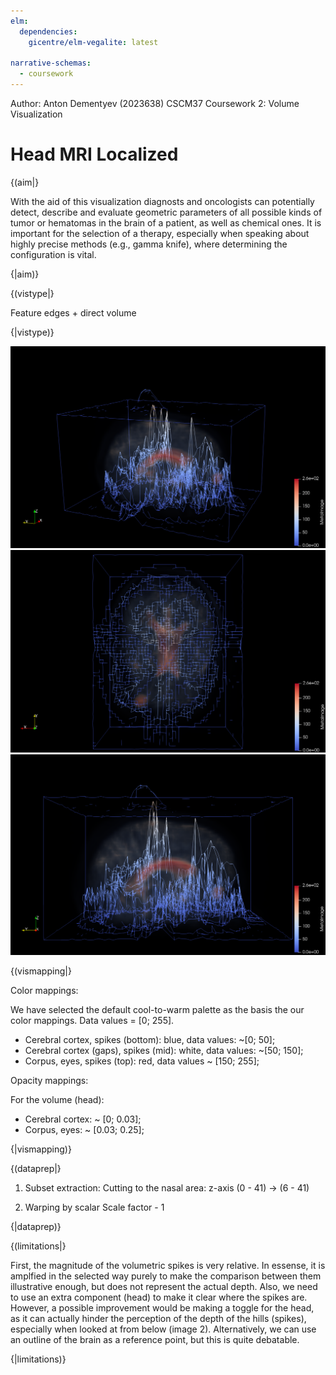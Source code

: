 ```yaml
---
elm:
  dependencies:
    gicentre/elm-vegalite: latest

narrative-schemas:
  - coursework
---
```


Author: Anton Dementyev (2023638)
CSCM37 Coursework 2: Volume Visualization

# Head MRI Localized 

{(aim|}

With the aid of this visualization diagnosts and oncologists can potentially detect, describe and evaluate geometric parameters of all possible kinds of tumor or hematomas in the brain of a patient, as well as chemical ones. It is important for the selection of a therapy, especially when speaking about highly precise methods (e.g., gamma knife), where determining the configuration is vital.

{|aim)}

{(vistype|}

Feature edges + direct volume

{|vistype)}

![alt text](./images/1_1_1.png)<br/>
![alt text](./images/1_1_2.png)<br/>
![alt text](./images/1_1_3.png)<br/>

{(vismapping|}

Color mappings:

We have selected the default cool-to-warm palette as the basis the our color mappings. Data values = [0; 255].

<ul>
  <li>
    Cerebral cortex, spikes (bottom): blue, data values: ~[0; 50];
  </li>
  <li>
    Cerebral cortex (gaps), spikes (mid): white, data values: ~[50; 150];
  </li>
  <li>
    Corpus, eyes, spikes (top): red, data values ~ [150; 255];
  </li>
</ul>


Opacity mappings:

For the volume (head):
<ul>
  <li>
    Cerebral cortex: ~ [0; 0.03];
  </li>
  <li>
    Corpus, eyes: ~ [0.03; 0.25];
  </li>
</ul>

{|vismapping)}

{(dataprep|}

1. Subset extraction:
Cutting to the nasal area:
z-axis (0 - 41) -> (6 - 41)

2. Warping by scalar
Scale factor - 1

{|dataprep)}

{(limitations|}

First, the magnitude of the volumetric spikes is very relative. In essense, it is amplfied in the selected way purely to make the comparison between them illustrative enough, but does not represent the actual depth. Also, we need to use an extra component (head) to make it clear where the spikes are. However, a possible improvement would be making a toggle for the head, as it can actually hinder the perception of the depth of the hills (spikes), especially when looked at from below (image 2). Alternatively, we can use an outline of the brain as a reference point, but this is quite debatable.

{|limitations)}

